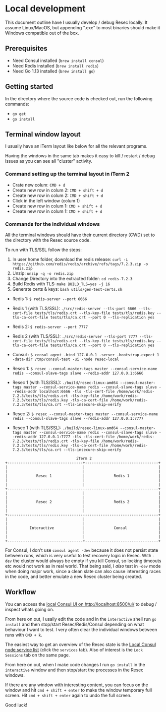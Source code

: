 # Local development

This document outline have I usually develop / debug Resec locally. It assume Linux/MacOS, but appending ".exe" to most binaries should make it Windows compatible out of the box.

## Prerequisites

* Need Consul installed (`brew install consul`)
* Need Redis installed (`brew install redis`)
* Need Go 1.13 installed (`brew install go`)

## Getting started

In the directory where the source code is checked out, run the following commands:

* `go get`
* `go install`

## Terminal window layout

I usually have an iTerm layout like below for all the relevant programs.

Having the windows in the same tab makes it easy to kill / restart / debug issues as you can see all "cluster" activity.

### Command setting up the terminal layout in iTerm 2

* Crate new colum: `CMD + d`
* Create new row in colum 2: `CMD + shift + d`
* Create new row in colum 2: `CMD + shift + d`
* Click in the left window (colum 1)
* Create new row in colum 1: `CMD + shift + d`
* Create new row in colum 1: `CMD + shift + d`

### Commands for the individual windows

All the terminal windows should have their current directory (CWD) set to the directory with the Resec source code.

To run with TLS/SSL follow the steps:
1. In user home folder, download the redis release: `curl -L https://github.com/redis/redis/archive/refs/tags/7.2.3.zip -o redis.zip`
2. Unzip: `unzip -q -o redis.zip`
3. Change Directory into the extracted folder: `cd redis-7.2.3`
4. Build Redis with TLS: `make BUILD_TLS=yes -j 16`
5. Generate certs & keys: `bash utils/gen-test-certs.sh`

* Redis 1: `$ redis-server --port 6666`

* Redis 1 (with TLS/SSL): `./src/redis-server --tls-port 6666 --tls-cert-file tests/tls/redis.crt --tls-key-file tests/tls/redis.key --tls-ca-cert-file tests/tls/ca.crt --port 0 --tls-replication yes`

* Redis 2: `$ redis-server --port 7777`

* Redis 2 (with TLS/SSL): `./src/redis-server --tls-port 7777 --tls-cert-file tests/tls/redis.crt --tls-key-file tests/tls/redis.key --tls-ca-cert-file tests/tls/ca.crt --port 0 --tls-replication yes`

* Consul : `$ consul agent -bind 127.0.0.1 -server -bootstrap-expect 1 -data-dir /tmp/consul-test -ui -node resec-local`

* Resec 1: `$ resec --consul-master-tags master --consul-service-name redis --consul-slave-tags slave --redis-addr 127.0.0.1:6666`

* Resec 1 (with TLS/SSL): `./build/resec-linux-amd64 --consul-master-tags master --consul-service-name redis --consul-slave-tags slave --redis-addr localhost:6666 -tls -tls-cert-file /home/work/redis-7.2.3/tests/tls/redis.crt -tls-key-file /home/work/redis-7.2.3/tests/tls/redis.key -tls-ca-cert-file /home/work/redis-7.2.3/tests/tls/ca.crt --tls-insecure-skip-verify`

* Resec 2: `$ resec --consul-master-tags master --consul-service-name redis --consul-slave-tags slave --redis-addr 127.0.0.1:7777`

* Resec 1 (with TLS/SSL): `./build/resec-linux-amd64 --consul-master-tags master --consul-service-name redis --consul-slave-tags slave --redis-addr 127.0.0.1:7777 -tls -tls-cert-file /home/work/redis-7.2.3/tests/tls/redis.crt -tls-key-file /home/work/redis-7.2.3/tests/tls/redis.key -tls-ca-cert-file /home/work/redis-7.2.3/tests/tls/ca.crt --tls-insecure-skip-verify`

```text
                                iTerm 2
+----------------------------------+---------------------------------+
|                                  |                                 |
|                                  |                                 |
|             Resec 1              |             Redis 1             |
|                                  |                                 |
|                                  |                                 |
+--------------------------------------------------------------------+
|                                  |                                 |
|                                  |                                 |
|             Resec 2              |             Redis 2             |
|                                  |                                 |
|                                  |                                 |
+--------------------------------------------------------------------+
|                                  |                                 |
|                                  |                                 |
|          Interactive             |             Consul              |
|                                  |                                 |
|                                  |                                 |
+----------------------------------+---------------------------------+
```

For Consul, I don't use `consul agent -dev` because it does not persist state between runs, which is very useful to test recovery logic in Resec. With `-dev` the cluster would always be empty if you kill Consul, so locking timeouts etc would not work as in real world. That being said, I *also* test in `-dev` mode when doing major work, since a clean slate can also cause interesting races in the code, and better emulate a new Resec cluster being created.

## Workflow

You can access the [local Consul UI on http://localhost:8500/ui/](http://localhost:8500/ui/dc1/services) to debug / inspect whats going on.

From here on out, I usally edit the code and in the `interactive` shell run `go install` and then stop/start Resec/Redis/Consul depending on what behaviour I want to test. I very often clear the individual windows between runs with `CMD + k`.

The easiest way to get an overview of the Resec state is the [Local Consul node service list](http://localhost:8500/ui/dc1/nodes/resec-local) (click the `services` tab). Also of interest is the `Lock Sessions` tab on the same page.

From here on out, when I make code changes I run `go install` in the `interactive` window and then stop/start the processes in the Resec windows.

If there are any window with interesting content, you can focus on the window and hit `cmd + shift + enter` to make the window temporary full screen. Hit `cmd + shift + enter` again to undo the full screen.

Good luck!
